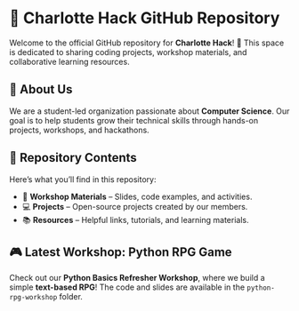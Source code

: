 # 🚀 Charlotte Hack GitHub Repository  

Welcome to the official GitHub repository for **Charlotte Hack**! 🎉 This space is dedicated to sharing coding projects, workshop materials, and collaborative learning resources.  

## 📌 About Us  
We are a student-led organization passionate about **Computer Science**. Our goal is to help students grow their technical skills through hands-on projects, workshops, and hackathons.  

## 📂 Repository Contents  
Here’s what you’ll find in this repository:  
- 📝 **Workshop Materials** – Slides, code examples, and activities.  
- 💻 **Projects** – Open-source projects created by our members.  
- 📚 **Resources** – Helpful links, tutorials, and learning materials.  

## 🎮 Latest Workshop: Python RPG Game  
Check out our **Python Basics Refresher Workshop**, where we build a simple **text-based RPG**! The code and slides are available in the `python-rpg-workshop` folder.  
